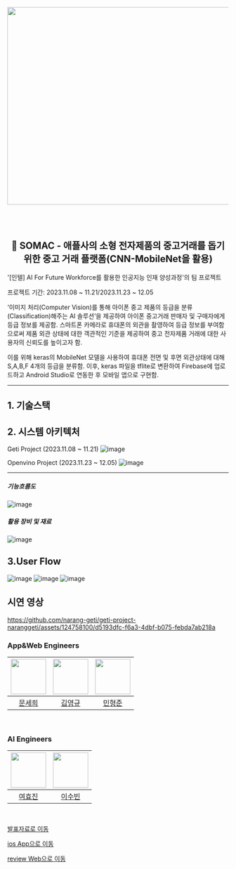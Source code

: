 <p align="center"><img src="https://github.com/narang-geti/geti-project-naranggeti/assets/124758100/dda6c507-4c1b-4513-920d-112867cb18f1"  width="800" height="450"/></p>

<br/><br/>
<h2 align="center">🍻 SOMAC - 애플사의 소형 전자제품의 중고거래를 돕기 위한 중고 거래 플랫폼(CNN-MobileNet을 활용) </h2>

'[인텔] AI For Future Workforce를 활용한 인공지능 인재 양성과정'의 팀 프로젝트  

프로젝트 기간: 2023.11.08 ~ 11.21/2023.11.23 ~ 12.05

‘이미지 처리(Computer Vision)를 통해 아이폰 중고 제품의 등급을 분류(Classification)해주는 AI 솔루션’을 제공하여 아이폰 중고거래 판매자 및 구매자에게 등급 정보를 제공함.
스마트폰 카메라로 휴대폰의 외관을 촬영하여 등급 정보를 부여함으로써 제품 외관 상태에 대한 객관적인 기준을 제공하여 중고 전자제품 거래에 대한 사용자의 신뢰도를 높이고자 함.

이를 위해 keras의 MobileNet 모델을 사용하여 휴대폰 전면 및 후면 외관상태에 대해 S,A,B,F 4개의 등급을 분류함. 이후, keras 파일을 tflite로 변환하여 Firebase에 업로드하고 Android Studio로 연동한 후 모바일 앱으로 구현함.

----

## 1. 기술스택

## 2. 시스템 아키텍처
Geti Project (2023.11.08 ~ 11.21)
![image](https://github.com/narang-geti/geti-project-naranggeti/assets/124758100/94f39be0-59e2-4b2e-821c-69a806a1ba5d)

Openvino Project (2023.11.23 ~ 12.05)
![image](https://github.com/narang-geti/geti-project-naranggeti/assets/124758100/3dbbbbfc-1e1a-4d6d-b32b-dcb12c072be3)

----
##### 기능흐름도
![image](https://github.com/narang-geti/geti-project-naranggeti/assets/124758100/3ac44a56-c468-4cd4-9250-6f97690318c2)
##### 활용 장비 및 재료
![image](https://github.com/narang-geti/geti-project-naranggeti/assets/124758100/1f851a74-1c2f-41e0-bb33-dd7763ec8071)


## 3.User Flow
![image](https://github.com/narang-geti/geti-project-naranggeti/assets/124758100/9f398c79-b378-4ab2-aa3e-ed1db16fd3ba)
![image](https://github.com/narang-geti/geti-project-naranggeti/assets/124758100/427ee208-a386-45c5-bf73-bcef58ba45ca)
![image](https://github.com/narang-geti/geti-project-naranggeti/assets/124758100/e5f631b4-f1b5-4bad-8093-e4b11b35e394)


## 시연 영상
<!--![openvino시연 gif](https://github.com/narang-geti/geti-project-naranggeti/assets/124758100/20efee7e-0260-4dee-a977-4520ac8ccf94)-->
https://github.com/narang-geti/geti-project-naranggeti/assets/124758100/d5193dfc-f6a3-4dbf-b075-febda7ab218a


### App&Web Engineers
|<img src="https://avatars.githubusercontent.com/u/124758100?v=4" width="80">|<img src="https://avatars.githubusercontent.com/u/139526120?v=4"  width="80">|<img src="https://avatars.githubusercontent.com/u/139526041?v=4" width="80">|
|:---:|:---:|:---:|
|[문세희](https://github.com/snowball9820)|[김영규](https://github.com/CaptinJackLeader)|[민형준](https://github.com/xax219)|
  <br>
  
### AI Engineers
|<img src="https://avatars.githubusercontent.com/u/139525853?v=4" width="80">|<img src="https://avatars.githubusercontent.com/u/139526149?v=4"  width="80">|
|:---:|:---:|
|[여효진](https://github.com/penguinetongtong)|[이수빈](https://github.com/dltnqls3119)|
  <br>


[발표자료로 이동](https://www.canva.com/design/DAF0rZ8KmlE/G-405p392gEhTHk7WyNWOQ/edit?utm_content=DA[…]m_campaign=designshare&utm_medium=link2&utm_source=sharebutton)

[ios App으로 이동](https://github.com/snowball9820/somac_project_flutter.git)

[review Web으로 이동](https://github.com/narang-geti/somac-review)


